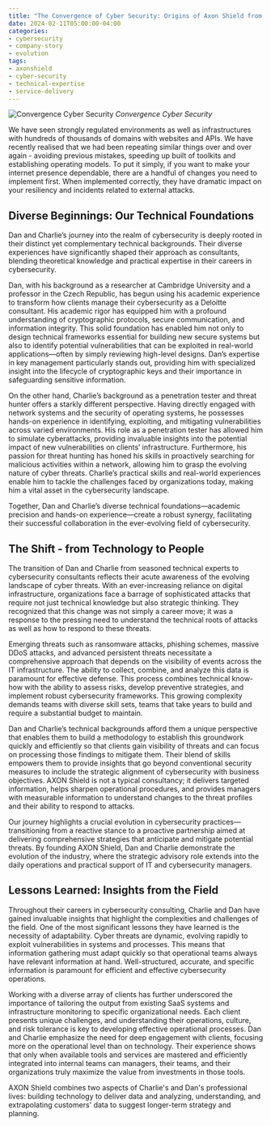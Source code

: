 ```yaml
---
title: "The Convergence of Cyber Security: Origins of Axon Shield from Technical Experts to Efficient Delivery of Cyber Security"
date: 2024-02-11T05:00:00-04:00
categories:
- cybersecurity
- company-story
- evolution
tags:
- axonshield
- cyber-security
- technical-expertise
- service-delivery
---
```

![Convergence Cyber Security](/assets/images/posts/company-story/convergence-cyber-security.jpg)
*Convergence Cyber Security*

We have seen strongly regulated environments as well as infrastructures with hundreds of thousands of domains with websites and APIs. We have recently realised that we had been repeating similar things over and over again - avoiding previous mistakes, speeding up built of toolkits and establishing operating models. To put it simply, if you want to make your internet presence dependable, there are a handful of changes you need to implement first. When implemented correctly, they have dramatic impact on your resiliency and incidents related to external attacks.


Diverse Beginnings: Our Technical Foundations
---------------------------------------------

Dan and Charlie’s journey into the realm of cybersecurity is deeply rooted in their distinct yet complementary technical backgrounds. Their diverse experiences have significantly shaped their approach as consultants, blending theoretical knowledge and practical expertise in their careers in cybersecurity.

Dan, with his background as a researcher at Cambridge University and a professor in the Czech Republic, has begun using his academic experience to transform how clients manage their cybersecurity as a Deloitte consultant. His academic rigor has equipped him with a profound understanding of cryptographic protocols, secure communication, and information integrity. This solid foundation has enabled him not only to design technical frameworks essential for building new secure systems but also to identify potential vulnerabilities that can be exploited in real-world applications—often by simply reviewing high-level designs. Dan’s expertise in key management particularly stands out, providing him with specialized insight into the lifecycle of cryptographic keys and their importance in safeguarding sensitive information.

On the other hand, Charlie’s background as a penetration tester and threat hunter offers a starkly different perspective. Having directly engaged with network systems and the security of operating systems, he possesses hands-on experience in identifying, exploiting, and mitigating vulnerabilities across varied environments. His role as a penetration tester has allowed him to simulate cyberattacks, providing invaluable insights into the potential impact of new vulnerabilities on clients’ infrastructure. Furthermore, his passion for threat hunting has honed his skills in proactively searching for malicious activities within a network, allowing him to grasp the evolving nature of cyber threats. Charlie’s practical skills and real-world experiences enable him to tackle the challenges faced by organizations today, making him a vital asset in the cybersecurity landscape.

Together, Dan and Charlie’s diverse technical foundations—academic precision and hands-on experience—create a robust synergy, facilitating their successful collaboration in the ever-evolving field of cybersecurity.

The Shift - from Technology to People
-------------------------------------

The transition of Dan and Charlie from seasoned technical experts to cybersecurity consultants reflects their acute awareness of the evolving landscape of cyber threats. With an ever-increasing reliance on digital infrastructure, organizations face a barrage of sophisticated attacks that require not just technical knowledge but also strategic thinking. They recognized that this change was not simply a career move; it was a response to the pressing need to understand the technical roots of attacks as well as how to respond to these threats.

Emerging threats such as ransomware attacks, phishing schemes, massive DDoS attacks, and advanced persistent threats necessitate a comprehensive approach that depends on the visibility of events across the IT infrastructure. The ability to collect, combine, and analyze this data is paramount for effective defense. This process combines technical know-how with the ability to assess risks, develop preventive strategies, and implement robust cybersecurity frameworks. This growing complexity demands teams with diverse skill sets, teams that take years to build and require a substantial budget to maintain.

Dan and Charlie’s technical backgrounds afford them a unique perspective that enables them to build a methodology to establish this groundwork quickly and efficiently so that clients gain visibility of threats and can focus on processing those findings to mitigate them. Their blend of skills empowers them to provide insights that go beyond conventional security measures to include the strategic alignment of cybersecurity with business objectives. AXON Shield is not a typical consultancy; it delivers targeted information, helps sharpen operational procedures, and provides managers with measurable information to understand changes to the threat profiles and their ability to respond to attacks.

Our journey highlights a crucial evolution in cybersecurity practices—transitioning from a reactive stance to a proactive partnership aimed at delivering comprehensive strategies that anticipate and mitigate potential threats. By founding AXON Shield, Dan and Charlie demonstrate the evolution of the industry, where the strategic advisory role extends into the daily operations and practical support of IT and cybersecurity managers.

Lessons Learned: Insights from the Field
----------------------------------------

Throughout their careers in cybersecurity consulting, Charlie and Dan have gained invaluable insights that highlight the complexities and challenges of the field. One of the most significant lessons they have learned is the necessity of adaptability. Cyber threats are dynamic, evolving rapidly to exploit vulnerabilities in systems and processes. This means that information gathering must adapt quickly so that operational teams always have relevant information at hand. Well-structured, accurate, and specific information is paramount for efficient and effective cybersecurity operations.

Working with a diverse array of clients has further underscored the importance of tailoring the output from existing SaaS systems and infrastructure monitoring to specific organizational needs. Each client presents unique challenges, and understanding their operations, culture, and risk tolerance is key to developing effective operational processes. Dan and Charlie emphasize the need for deep engagement with clients, focusing more on the operational level than on technology. Their experience shows that only when available tools and services are mastered and efficiently integrated into internal teams can managers, their teams, and their organizations truly maximize the value from investments in those tools.

AXON Shield combines two aspects of Charlie's and Dan's professional lives: building technology to deliver data and analyzing, understanding, and extrapolating customers' data to suggest longer-term strategy and planning.